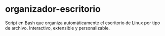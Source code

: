 # organizador-escritorio
Script en Bash que organiza automáticamente el escritorio de Linux por tipo de archivo. Interactivo, extensible y personalizable.
